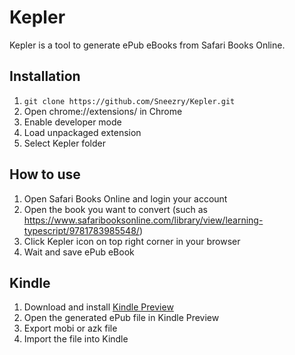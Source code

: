 # Kepler

Kepler is a tool to generate ePub eBooks from Safari Books Online.

## Installation

1. `git clone https://github.com/Sneezry/Kepler.git`
2. Open chrome://extensions/ in Chrome
3. Enable developer mode
4. Load unpackaged extension
5. Select Kepler folder

## How to use

1. Open Safari Books Online and login your account
2. Open the book you want to convert (such as <https://www.safaribooksonline.com/library/view/learning-typescript/9781783985548/>)
3. Click Kepler icon on top right corner in your browser
4. Wait and save ePub eBook

## Kindle

1. Download and install [Kindle Preview](https://www.amazon.com/gp/feature.html?docId=1000765261)
2. Open the generated ePub file in Kindle Preview
3. Export mobi or azk file
4. Import the file into Kindle